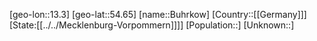 ﻿---
location: [54.65,13.3]
type: City
tags:
- geo/City


SpocWebEntityId: 29405
isDeleted: false
confidential: public

---
[geo-lon::13.3]
[geo-lat::54.65]
[name::Buhrkow]
[Country::[[Germany]]]
[State:[[../../Mecklenburg-Vorpommern]]]]
[Population::]
[Unknown::]

